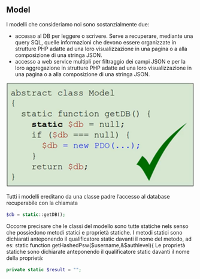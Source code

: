 ## **Model**

I modelli che consideriamo noi sono sostanzialmente due: 
-	accesso al DB per leggere o scrivere. Serve a recuperare, mediante una query SQL, quelle informazioni che devono essere organizzate in strutture PHP adatte ad una loro visualizzazione in una pagina o a alla composizione di una stringa JSON.
-	accesso a web service multipli per filtraggio dei campi JSON e per la loro aggregazione in strutture PHP adatte ad una loro visualizzazione in una pagina o a alla composizione di una stringa JSON.
 
![model](model.png)


Tutti i modelli ereditano da una classe padre l’accesso al database recuperabile con la chiamata 
```PHP 
$db = static::getDB();
```
Occorre precisare che le classi del modello sono tutte statiche nels senso che possiedono metodi statici e proprietà statiche. I metodi statici sono dichiarati anteponendo il qualificatore static davanti il nome del metodo, ad es:
static function getHashedPsw($username,&$authlevel){
Le proprietà statiche sono dichiarate anteponendo il qualificatore static davanti il nome della proprietà:
```PHP 
private static $result = "";
```
